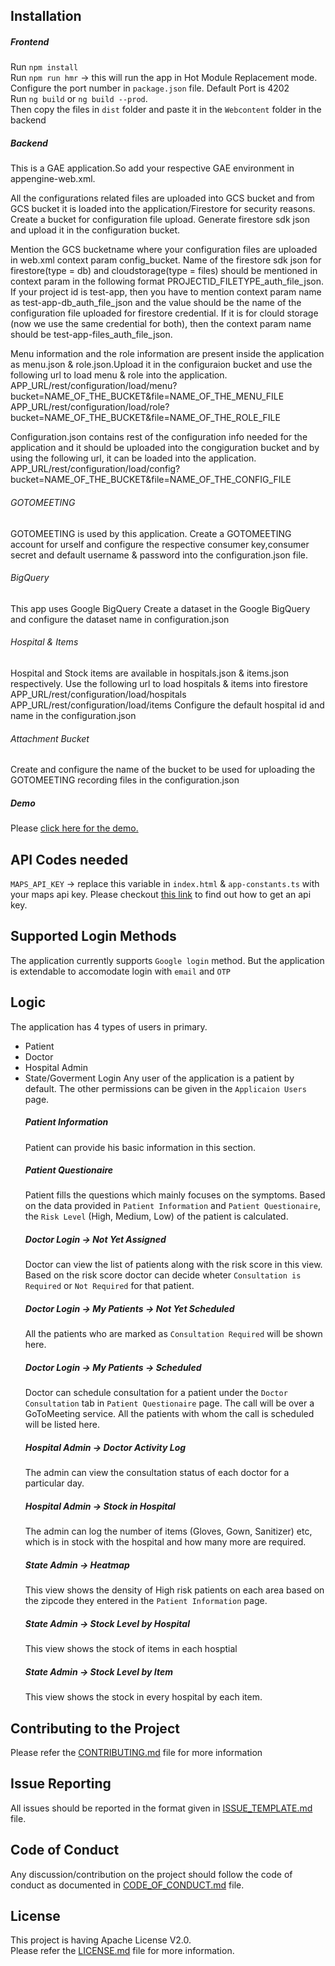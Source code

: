 ## Installation

##### Frontend    
Run `npm install`  
Run `npm run hmr` &rarr; this will run the app in Hot Module Replacement mode. Configure the port number in `package.json` file. Default Port is 4202  
Run `ng build` or `ng build --prod`.   
Then copy the files in `dist` folder and paste it in the `Webcontent` folder in the backend

##### Backend
This is a GAE application.So add your respective GAE environment in appengine-web.xml.

All the configurations related files are uploaded into GCS bucket and from GCS bucket it is loaded into the application/Firestore for security reasons.
Create a bucket for configuration file upload.
Generate firestore sdk json and upload it in the configuration bucket.

Mention the GCS bucketname where your configuration files are uploaded in web.xml context param config_bucket.
Name of the firestore sdk json for firestore(type = db) and cloudstorage(type = files) should be mentioned in context param in the following format PROJECTID_FILETYPE_auth_file_json. 
If your project id is test-app, then you have to mention context param name as test-app-db_auth_file_json and the value should be the name of the configuration file uploaded for firestore credential. 
If it is for clould storage (now we use the same credential for both), then the context param name should be test-app-files_auth_file_json.

Menu information and the role information are present inside the application as menu.json & role.json.Upload it in the configuraion bucket and use the following url to load menu & role into the application.
APP_URL/rest/configuration/load/menu?bucket=NAME_OF_THE_BUCKET&file=NAME_OF_THE_MENU_FILE
APP_URL/rest/configuration/load/role?bucket=NAME_OF_THE_BUCKET&file=NAME_OF_THE_ROLE_FILE

Configuration.json contains rest of the configuration info needed for the application and it should be uploaded into the congiguration bucket and by using the following url, it can be loaded into the application.
APP_URL/rest/configuration/load/config?bucket=NAME_OF_THE_BUCKET&file=NAME_OF_THE_CONFIG_FILE

###### GOTOMEETING
GOTOMEETING is used by this application.
Create a GOTOMEETING account for urself and configure the respective consumer key,consumer secret and default username & password into the configuration.json file.

###### BigQuery
This app uses Google BigQuery
Create a dataset in the Google BigQuery and configure the dataset name in configuration.json

###### Hospital & Items
Hospital and Stock items are available in hospitals.json & items.json respectively.
Use the following url to load hospitals & items into firestore
APP_URL/rest/configuration/load/hospitals
APP_URL/rest/configuration/load/items
Configure the default hospital id and name in the configuration.json

###### Attachment Bucket
Create and configure the name of the bucket to be used for uploading the GOTOMEETING recording files in the configuration.json

##### Demo
Please [click here for the demo.](https://1-0-dot-vg-eva.appspot.com/#/homescreen/homescreendetail)

## API Codes needed
`MAPS_API_KEY` &rarr; replace this variable in `index.html` & `app-constants.ts` with your maps api key.
Please checkout [this link](https://developers.google.com/maps/documentation/javascript/get-api-key) to find out how to get an api key. 

## Supported Login Methods
The application currently supports `Google login` method. But the application is extendable to accomodate login with `email` and `OTP`

## Logic
The application has 4 types of users in primary.
* Patient
* Doctor
* Hospital Admin
* State/Goverment Login
Any user of the application is a patient by default. The other permissions can be given in the `Applicaion Users` page.
    ##### Patient Information
    Patient can provide his basic information in this section. 
    ##### Patient Questionaire
    Patient fills the questions which mainly focuses on the symptoms. Based on the data provided in `Patient Information` and `Patient Questionaire`, the `Risk Level` (High, Medium, Low) of the patient is calculated.
    ##### Doctor Login &rarr; Not Yet Assigned
    Doctor can view the list of patients along with the risk score in this view. Based on the risk score doctor can decide wheter `Consultation is Required` or `Not Required` for that patient.
    ##### Doctor Login &rarr; My Patients &rarr; Not Yet Scheduled
    All the patients who are marked as `Consultation Required` will be shown here.
    ##### Doctor Login &rarr; My Patients &rarr; Scheduled
    Doctor can schedule consultation for a patient under the `Doctor Consultation` tab in `Patient Questionaire` page. The call will be over a GoToMeeting service. All the patients with whom the call is scheduled will be listed here.
    ##### Hospital Admin &rarr; Doctor Activity Log
    The admin can view the consultation status of each doctor for a particular day.
    ##### Hospital Admin &rarr; Stock in Hospital
    The admin can log the number of items (Gloves, Gown, Sanitizer) etc, which is in stock with the hospital and how many more are required.
    ##### State Admin &rarr; Heatmap
    This view shows the density of High risk patients on each area based on the zipcode they entered in the `Patient Information` page.
    ##### State Admin &rarr; Stock Level by Hospital
    This view shows the stock of items in each hosptial
    ##### State Admin &rarr; Stock Level by Item
    This view shows the stock in every hospital by each item.

## Contributing to the Project
Please refer the [CONTRIBUTING.md](https://github.com/VanenburgSoftware/CoronaGo/blob/master/CONTRIBUTING.md) file for more information

## Issue Reporting
All issues should be reported in the format given in [ISSUE_TEMPLATE.md](https://github.com/VanenburgSoftware/CoronaGo/blob/master/ISSUE_TEMPLATE.md) file.

## Code of Conduct
Any discussion/contribution on the project should follow the code of conduct as documented in [CODE_OF_CONDUCT.md](https://github.com/VanenburgSoftware/CoronaGo/blob/master/CODE_OF_CONDUCT.md) file.

## License
This project is having Apache License V2.0.  
Please refer the [LICENSE.md](https://github.com/VanenburgSoftware/CoronaGo/blob/master/LICENSE.md) file for more information.

    

